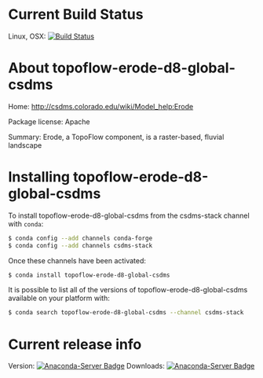 




# Current Build Status

Linux, OSX: [![Build Status](https://travis-ci.org/csdms-stack/topoflow-erode-d8-global-csdms-recipe.svg?branch=master)](https://travis-ci.org/csdms-stack/topoflow-erode-d8-global-csdms-recipe)

# About topoflow-erode-d8-global-csdms

Home: http://csdms.colorado.edu/wiki/Model_help:Erode

Package license: Apache

Summary: Erode, a TopoFlow component, is a raster-based, fluvial landscape

# Installing topoflow-erode-d8-global-csdms

To install topoflow-erode-d8-global-csdms from the csdms-stack channel with `conda`:

```bash
$ conda config --add channels conda-forge
$ conda config --add channels csdms-stack
```

Once these channels have been activated:

```bash
$ conda install topoflow-erode-d8-global-csdms
```

It is possible to list all of the versions of topoflow-erode-d8-global-csdms available on your
platform with:

```bash
$ conda search topoflow-erode-d8-global-csdms --channel csdms-stack
```

# Current release info

Version: [![Anaconda-Server Badge](https://anaconda.org/csdms-stack/topoflow-erode-d8-global-csdms/badges/version.svg)](https://anaconda.org/csdms-stack/topoflow-erode-d8-global-csdms)
Downloads: [![Anaconda-Server Badge](https://anaconda.org/csdms-stack/topoflow-erode-d8-global-csdms/badges/downloads.svg)](https://anaconda.org/csdms-stack/topoflow-erode-d8-global-csdms)